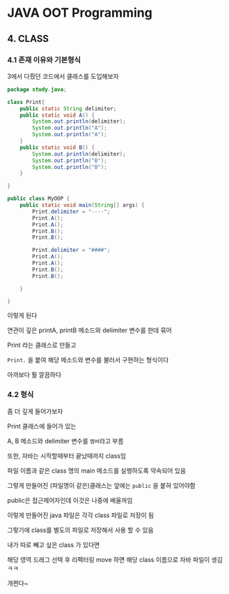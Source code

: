 # JAVA OOT Programming

## 4. CLASS

### 4.1 존재 이유와 기본형식

3에서 다뤘던 코드에서 클래스를 도입해보자

```java
package study.java;

class Print{
    public static String delimiter;
    public static void A() {
        System.out.println(delimiter);
        System.out.println("A");
        System.out.println("A");
    }
    public static void B() {
        System.out.println(delimiter);
        System.out.println("B");
        System.out.println("B");
    }

}

public class MyOOP {
    public static void main(String[] args) {
        Print.delimiter = "----";
        Print.A();
        Print.A();
        Print.B();
        Print.B();

        Print.delimiter = "####";
        Print.A();
        Print.A();
        Print.B();
        Print.B();

    }

}
```

이렇게 된다

연관이 깊은 printA, printB 메소드와 delimiter 변수를 한데 묶어

Print 라는 클래스로 만들고

`Print.` 을 붙여 해당 메소드와 변수를 불러서 구현하는 형식이다

아까보다 훨 깔끔하다

### 4.2 형식

좀 더 깊게 들어가보자

Print 클래스에 들어가 있는

A, B 메소드와 delimiter 변수를 `멤버`라고 부름

또한, 자바는 시작할때부터 끝났때까지 class임

파일 이름과 같은 class 명의 main 메소드를 실행하도록 약속되어 있음

그렇게 만들어진 (파일명이 같은)클래스는 앞에는 `public` 을 붙혀 있어야함

public은 접근제어자인데 이것은 나중에 배울꺼임

이렇게 만들어진 java 파일은 각각 class 파일로 저장이 됨

그렇기에 class를 별도의 파일로 저장해서 사용 할 수 있음

내가 따로 빼고 싶은 class 가 있다면

해당 영역 드래그 선택 후 리팩터링 move 하면 해당 class 이름으로 자바 파일이 생김 ㅋㅋ

개쩐다~
